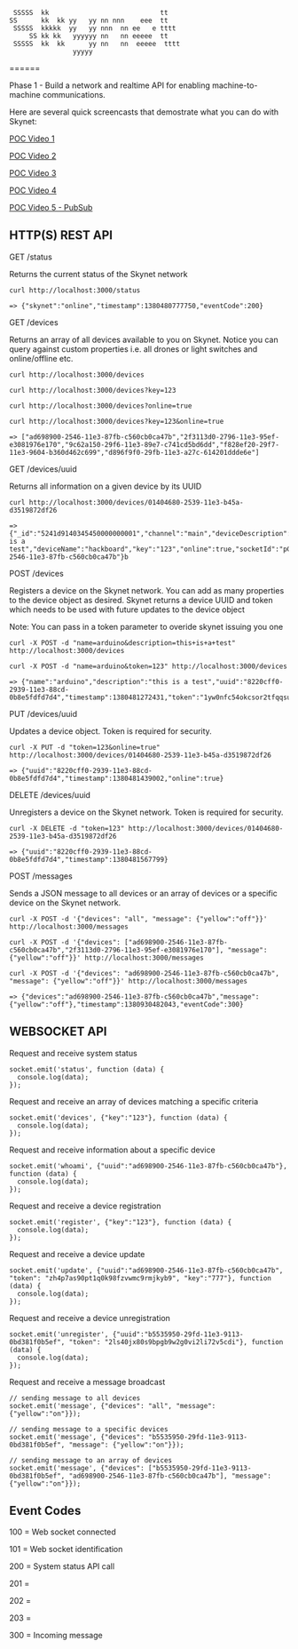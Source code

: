 ```
 SSSSS  kk                            tt    
SS      kk  kk yy   yy nn nnn    eee  tt    
 SSSSS  kkkkk  yy   yy nnn  nn ee   e tttt  
     SS kk kk   yyyyyy nn   nn eeeee  tt    
 SSSSS  kk  kk      yy nn   nn  eeeee  tttt 
                yyyyy                         
```
======

Phase 1 - Build a network and realtime API for enabling machine-to-machine communications.

Here are several quick screencasts that demostrate what you can do with Skynet:

[POC Video 1](http://www.youtube.com/watch?v=cPs1JNFyXjk)

[POC Video 2](http://www.youtube.com/watch?v=SzaTPiaDDQI)

[POC Video 3](http://www.youtube.com/watch?v=TB6RyzT10EA)

[POC Video 4](http://www.youtube.com/watch?v=0WjNG6AOcXM)

[POC Video 5 - PubSub](https://www.youtube.com/watch?v=SL_c1MSgMaw)


HTTP(S) REST API
----------------

GET /status

Returns the current status of the Skynet network

```
curl http://localhost:3000/status

=> {"skynet":"online","timestamp":1380480777750,"eventCode":200}
```

GET /devices

Returns an array of all devices available to you on Skynet. Notice you can query against custom properties i.e. all drones or light switches and online/offline etc.

```
curl http://localhost:3000/devices

curl http://localhost:3000/devices?key=123

curl http://localhost:3000/devices?online=true

curl http://localhost:3000/devices?key=123&online=true

=> ["ad698900-2546-11e3-87fb-c560cb0ca47b","2f3113d0-2796-11e3-95ef-e3081976e170","9c62a150-29f6-11e3-89e7-c741cd5bd6dd","f828ef20-29f7-11e3-9604-b360d462c699","d896f9f0-29fb-11e3-a27c-614201ddde6e"]
```

GET /devices/uuid

Returns all information on a given device by its UUID

```
curl http://localhost:3000/devices/01404680-2539-11e3-b45a-d3519872df26

=> {"_id":"5241d9140345450000000001","channel":"main","deviceDescription":"this is a test","deviceName":"hackboard","key":"123","online":true,"socketId":"pG5UAhaZa_xXlvrItvTd","timestamp":1380340661522,"uuid":"ad698900-2546-11e3-87fb-c560cb0ca47b"}b
```

POST /devices

Registers a device on the Skynet network. You can add as many properties to the device object as desired. Skynet returns a device UUID and token which needs to be used with future updates to the device object

Note: You can pass in a token parameter to overide skynet issuing you one

```
curl -X POST -d "name=arduino&description=this+is+a+test" http://localhost:3000/devices

curl -X POST -d "name=arduino&token=123" http://localhost:3000/devices

=> {"name":"arduino","description":"this is a test","uuid":"8220cff0-2939-11e3-88cd-0b8e5fdfd7d4","timestamp":1380481272431,"token":"1yw0nfc54okcsor2tfqqsuvnrcf2yb9","online":false,"_id":"524878f8cc12f0877f000003"}
```

PUT /devices/uuid

Updates a device object. Token is required for security.

```
curl -X PUT -d "token=123&online=true" http://localhost:3000/devices/01404680-2539-11e3-b45a-d3519872df26

=> {"uuid":"8220cff0-2939-11e3-88cd-0b8e5fdfd7d4","timestamp":1380481439002,"online":true}
```

DELETE /devices/uuid

Unregisters a device on the Skynet network. Token is required for security.

```
curl -X DELETE -d "token=123" http://localhost:3000/devices/01404680-2539-11e3-b45a-d3519872df26

=> {"uuid":"8220cff0-2939-11e3-88cd-0b8e5fdfd7d4","timestamp":1380481567799}
```

POST /messages

Sends a JSON message to all devices or an array of devices or a specific device on the Skynet network. 

```
curl -X POST -d '{"devices": "all", "message": {"yellow":"off"}}' http://localhost:3000/messages

curl -X POST -d '{"devices": ["ad698900-2546-11e3-87fb-c560cb0ca47b","2f3113d0-2796-11e3-95ef-e3081976e170"], "message": {"yellow":"off"}}' http://localhost:3000/messages

curl -X POST -d '{"devices": "ad698900-2546-11e3-87fb-c560cb0ca47b", "message": {"yellow":"off"}}' http://localhost:3000/messages

=> {"devices":"ad698900-2546-11e3-87fb-c560cb0ca47b","message":{"yellow":"off"},"timestamp":1380930482043,"eventCode":300}
```

WEBSOCKET API
-------------

Request and receive system status

```
socket.emit('status', function (data) {
  console.log(data); 
});
```

Request and receive an array of devices matching a specific criteria

```
socket.emit('devices', {"key":"123"}, function (data) {
  console.log(data); 
});
```

Request and receive information about a specific device

```
socket.emit('whoami', {"uuid":"ad698900-2546-11e3-87fb-c560cb0ca47b"}, function (data) {
  console.log(data); 
});
```

Request and receive a device registration

```
socket.emit('register', {"key":"123"}, function (data) {
  console.log(data); 
});
```

Request and receive a device update

```
socket.emit('update', {"uuid":"ad698900-2546-11e3-87fb-c560cb0ca47b", "token": "zh4p7as90pt1q0k98fzvwmc9rmjkyb9", "key":"777"}, function (data) {
  console.log(data); 
});
```

Request and receive a device unregistration

```
socket.emit('unregister', {"uuid":"b5535950-29fd-11e3-9113-0bd381f0b5ef", "token": "2ls40jx80s9bpgb9w2g0vi2li72v5cdi"}, function (data) {
  console.log(data); 
});
```

Request and receive a message broadcast

```
// sending message to all devices
socket.emit('message', {"devices": "all", "message": {"yellow":"on"}});

// sending message to a specific devices
socket.emit('message', {"devices": "b5535950-29fd-11e3-9113-0bd381f0b5ef", "message": {"yellow":"on"}});

// sending message to an array of devices
socket.emit('message', {"devices": ["b5535950-29fd-11e3-9113-0bd381f0b5ef", "ad698900-2546-11e3-87fb-c560cb0ca47b"], "message": {"yellow":"on"}});
```

Event Codes
-----------

100 = Web socket connected

101 = Web socket identification

200 = System status API call

201 = 

202 =

203 =

300 = Incoming message

